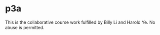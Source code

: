 # p3a
This is the collaborative course work fulfilled by Billy Li and Harold Ye. 
No abuse is permitted.
